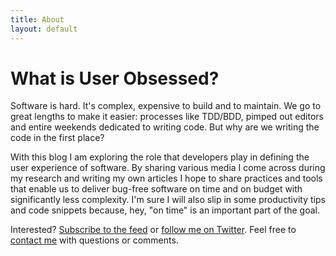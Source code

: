 ```yaml
---
title: About
layout: default
---
```


# What is User Obsessed?

Software is hard. It's complex, expensive to build and to maintain. We go to great lengths to make it easier: processes like TDD/BDD, pimped out editors and entire weekends dedicated to writing code. But why are we writing the code in the first place?

With this blog I am exploring the role that developers play in defining the user experience of software. By sharing various media I come across during my research and writing my own articles I hope to share practices and tools that enable us to deliver bug-free software on time and on budget with significantly less complexity. I'm sure I will also slip in some productivity tips and code snippets because, hey, "on time" is an important part of the goal.

Interested? [Subscribe to the feed][feed] or [follow me on Twitter][twitter]. Feel free to [contact me][contact] with questions or comments.

[feed]:    http://feeds.feedburner.com/userobsessed
[twitter]: http://twitter.com/userobsessed
[contact]: /contact
